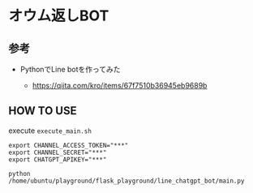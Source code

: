 # オウム返しBOT

## 参考
- PythonでLine botを作ってみた
  
  - https://qiita.com/kro/items/67f7510b36945eb9689b
  
## HOW TO USE

execute `execute_main.sh`

```
export CHANNEL_ACCESS_TOKEN="***"
export CHANNEL_SECRET="***"
export CHATGPT_APIKEY="***"

python /home/ubuntu/playground/flask_playground/line_chatgpt_bot/main.py
```

